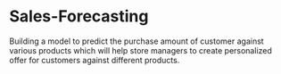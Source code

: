 # Sales-Forecasting
Building a model to predict the purchase amount of customer against various products which will help store managers to create personalized offer for customers against different products.
